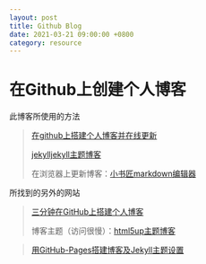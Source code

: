 ```yaml
---
layout: post
title: Github Blog
date: 2021-03-21 09:00:00 +0800
category: resource
---
```


# 在Github上创建个人博客

此博客所使用的方法

> [在github上搭建个人博客并在线更新](https://www.cnblogs.com/wxyww/p/xiaoshujiang.html)
>
> [jekylljekyll主题博客](http://jekyllthemes.org/)
>
> 在浏览器上更新博客：[小书匠markdown编辑器](http://markdown.xiaoshujiang.com/)

所找到的另外的网站

> [三分钟在GitHub上搭建个人博客](https://zhuanlan.zhihu.com/p/28321740)
>
> 博客主题（访问很慢）：[html5up主题博客](https://html5up.net/)

> [用GitHub-Pages搭建博客及Jekyll主题设置](https://xienotes.net/2020/04/25/github-pages-and-jekyll.html)